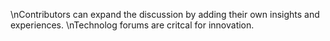 \nContributors can expand the discussion by adding their own insights and experiences.
\nTechnolog forums are critcal for innovation.
